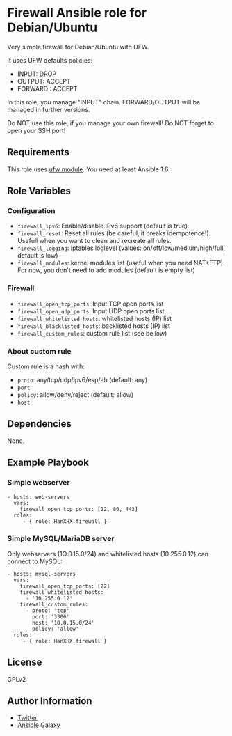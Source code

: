 Firewall Ansible role for Debian/Ubuntu
=======================================

Very simple firewall for Debian/Ubuntu with UFW.

It uses UFW defaults policies:

- INPUT: DROP
- OUTPUT: ACCEPT
- FORWARD : ACCEPT

In this role, you manage "INPUT" chain. FORWARD/OUTPUT will be managed in further versions.

Do NOT use this role, if you manage your own firewall!
Do NOT forget to open your SSH port!

Requirements
------------

This role uses [ufw module](http://docs.ansible.com/ansible/ufw_module.html). You need at least Ansible 1.6.

Role Variables
--------------

### Configuration

- `firewall_ipv6`: Enable/disable IPv6 support (default is true)
- `firewall_reset`: Reset all rules (be careful, it breaks idempotence!). Usefull when you want to clean and recreate all rules.
- `firewall_logging`: iptables loglevel (values: on/off/low/medium/high/full, default is low)
- `firewall_modules`: kernel modules list (useful when you need NAT+FTP). For now, you don't need to add modules (default is empty list)

### Firewall

- `firewall_open_tcp_ports`: Input TCP open ports list
- `firewall_open_udp_ports`: Input UDP open ports list
- `firewall_whitelisted_hosts`: whitelisted hosts (IP) list
- `firewall_blacklisted_hosts`: backlisted hosts (IP) list
- `firewall_custom_rules`: custom rule list (see bellow)

### About custom rule

Custom rule is a hash with:

- `proto`: any/tcp/udp/ipv6/esp/ah (default: any)
- `port`
- `policy`: allow/deny/reject (default: allow)
- `host`

Dependencies
------------

None.

Example Playbook
----------------

### Simple webserver

    - hosts: web-servers
      vars:
        firewall_open_tcp_ports: [22, 80, 443]
      roles:
         - { role: HanXHX.firewall }

### Simple MySQL/MariaDB server

Only webservers (1O.0.15.0/24) and whitelisted hosts (10.255.0.12) can connect to MySQL:

    - hosts: mysql-servers
      vars:
        firewall_open_tcp_ports: [22]
        firewall_whitelisted_hosts:
          - '10.255.0.12'
        firewall_custom_rules:
          - proto: 'tcp'
            port: '3306'
            host: '1O.0.15.0/24'
            policy: 'allow'
      roles:
         - { role: HanXHX.firewall }


License
-------

GPLv2

Author Information
------------------

- [Twitter](https://twitter.com/hanxhx_)
- [Ansible Galaxy](https://galaxy.ansible.com/list#/users/11375)
